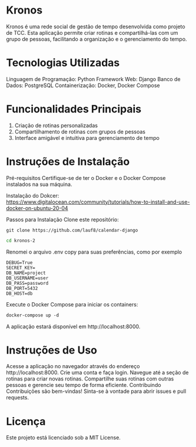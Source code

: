 # Kronos
Kronos é uma rede social de gestão de tempo desenvolvida como projeto de TCC. Esta aplicação permite criar rotinas e compartilhá-las com um grupo de pessoas, facilitando a organização e o gerenciamento do tempo.

# Tecnologias Utilizadas
Linguagem de Programação: Python
Framework Web: Django
Banco de Dados: PostgreSQL
Containerização: Docker, Docker Compose

# Funcionalidades Principais
1. Criação de rotinas personalizadas
2. Compartilhamento de rotinas com grupos de pessoas
3. Interface amigável e intuitiva para gerenciamento de tempo

# Instruções de Instalação
Pré-requisitos
Certifique-se de ter o Docker e o Docker Compose instalados na sua máquina.

Instalação do Dokcer:
<https://www.digitalocean.com/community/tutorials/how-to-install-and-use-docker-on-ubuntu-20-04>

Passos para Instalação
Clone este repositório:

```git
git clone https://github.com/lauf8/calendar-django
```
```bash
cd kronos-2
```

Renomei o arquivo .env copy para suas preferências, como por exemplo

```.env
DEBUG=True
SECRET_KEY=
DB_NAME=project
DB_USERNAME=user
DB_PASS=password
DB_PORT=5432
DB_HOST=db
```

Execute o Docker Compose para iniciar os containers:

```dockerfile
docker-compose up -d
```


A aplicação estará disponível em http://localhost:8000.

# Instruções de Uso
Acesse a aplicação no navegador através do endereço http://localhost:8000.
Crie uma conta e faça login.
Navegue até a seção de rotinas para criar novas rotinas.
Compartilhe suas rotinas com outras pessoas e gerencie seu tempo de forma eficiente.
Contribuindo
Contribuições são bem-vindas! Sinta-se à vontade para abrir issues e pull requests.

# Licença
Este projeto está licenciado sob a MIT License.